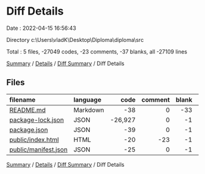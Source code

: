 # Diff Details

Date : 2022-04-15 16:56:43

Directory c:\Users\vladK\Desktop\Diploma\diploma\src

Total : 5 files,  -27049 codes, -23 comments, -37 blanks, all -27109 lines

[Summary](results.md) / [Details](details.md) / [Diff Summary](diff.md) / Diff Details

## Files
| filename | language | code | comment | blank | total |
| :--- | :--- | ---: | ---: | ---: | ---: |
| [README.md](/README.md) | Markdown | -38 | 0 | -33 | -71 |
| [package-lock.json](/package-lock.json) | JSON | -26,927 | 0 | -1 | -26,928 |
| [package.json](/package.json) | JSON | -39 | 0 | -1 | -40 |
| [public/index.html](/public/index.html) | HTML | -20 | -23 | -1 | -44 |
| [public/manifest.json](/public/manifest.json) | JSON | -25 | 0 | -1 | -26 |

[Summary](results.md) / [Details](details.md) / [Diff Summary](diff.md) / Diff Details